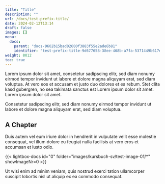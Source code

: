 ```yaml
---
title: "Title"
description: ""
url: /docs/test-prefix-title/
date: 2024-02-12T13:14
draft: false
images: []
menu:
  docs:
    parent: "docs-9602b15bad02600f3883f55e2ade6b81"
    identifier: "test-prefix-title-9d677658-38ee-468b-a7fa-5371449b617e"
weight: 8012
toc: true
---
```


Lorem ipsum dolor sit amet, consetetur sadipscing elitr, sed diam nonumy eirmod tempor invidunt ut labore et dolore magna aliquyam erat, sed diam voluptua. At vero eos et accusam et justo duo dolores et ea rebum. Stet clita kasd gubergren, no sea takimata sanctus est Lorem ipsum dolor sit amet. Lorem ipsum dolor sit amet.


Consetetur sadipscing elitr, sed diam nonumy eirmod tempor invidunt ut labore et dolore magna aliquyam erat, sed diam voluptua.

## A Chapter

Duis autem vel eum iriure dolor in hendrerit in vulputate velit esse molestie consequat, vel illum dolore eu feugiat nulla facilisis at vero eros et accumsan et iusto odio.

{{< lightbox-docs id="0" folder="images/kursbuch-sv/test-image-01/*" showImageNr=0 >}}

Ut wisi enim ad minim veniam, quis nostrud exerci tation ullamcorper suscipit lobortis nisl ut aliquip ex ea commodo consequat.   
